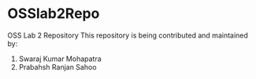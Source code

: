 # OSSlab2Repo
OSS Lab 2 Repository 
This repository is being contributed and maintained by:

1. Swaraj Kumar Mohapatra
2. Prabahsh Ranjan Sahoo
